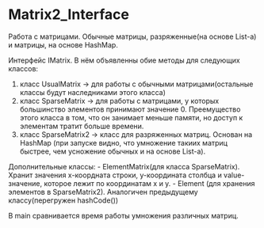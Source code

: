 # Matrix2_Interface
Работа с матрицами. Обычные матрицы, разряженные(на основе List-а) и матрицы, на основе HashMap.

Интерфейс IMatrix. В нём объявленны обие методы для следующих классов:

1. класс UsualMatrix -> для работы с обычными матрицами(остальные классы будут наследниками этого класса)
2. класс SparseMatrix -> для работы с матрицами, у которых большинство элементов принимают значение 0. 
Преемущество этого класса в том, что он занимает меньше памяти, но доступ к элементам тратит больше времени.
3. класс SparseMatrix2 -> класс для разряженных матриц. 
Основан на HashMap (при запуске видно, что умножение такиих матриц быстрее, чем усножение обычных и на основе List-а).

Дополнительные классы: - ElementMatrix(для класса SparseMatrix). 
Хранит значения x-коордната строки, y-координата столбца и value-значение, которое лежит по координатам x и y.
                       - Element (для хранения элементов в SparseMatrix2). Аналогичен предыдущему классу(перегружен hashCode())
                       
В main сравнивается время работы умножения различных матриц.                       
